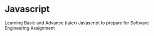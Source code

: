 # Javascript
Learning Basic and Advance (later) Javascript to prepare for Software Engineering Assignment
